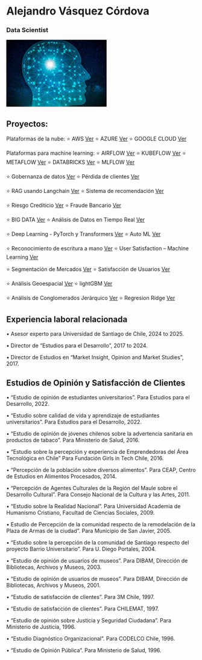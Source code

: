 # Alejandro Vásquez Córdova 
### Data Scientist

![imagen](docs/assets/images/brain_small.jpg)

## Proyectos:

Plataformas de la nube:
⭐️  AWS                                                 [Ver](https://alejandrosvc.github.io/AWS--End_to_End_Machine_Learning/)
⭐️  AZURE                                               [Ver](https://alejandrosvc.github.io/AZURE--End_to_End_Machine_Learning/)
⭐️  GOOGLE CLOUD                                        [Ver](https://alejandrosvc.github.io/GOOGLE_CLOUD--End_to_End_Machine_Learning/)

Plataformas para machine learning:
⭐️  AIRFLOW                                             [Ver](https://alejandrosvc.github.io/Airflow/)
⭐️  KUBEFLOW                                            [Ver](https://alejandrosvc.github.io/KUBEFLOW--End_to_End_Machine_Learning_en_AWS/)
⭐️  METAFLOW                                            [Ver](https://alejandrosvc.github.io/METAFLOW----End_to_End_Machine_Learning_en_AWS/)
⭐️  DATABRICKS                                          [Ver](https://alejandrosvc.github.io/Databricks--End_to_End_Machine_Learning/)
⭐️  MLFLOW                                              [Ver](https://alejandrosvc.github.io/MLFLOW--End_to_End_Machine_Learning_en_AWS/)

⭐️  Gobernanza de datos                                 [Ver](https://alejandrosvc.github.io/Gobernanza_de_Datos/)
⭐️  Pérdida de clientes                                 [Ver](https://alejandrosvc.github.io/perdida_de_clientes/)

⭐️  RAG usando Langchain                                [Ver](https://alejandrosvc.github.io/RAG_en_Databricks_usando_Langchain/)
⭐️  Sistema de recomendación                            [Ver](https://alejandrosvc.github.io/Sistema_de_Recomendacion/)

⭐️  Riesgo Crediticio                                   [Ver](https://alejandrosvc.github.io/Analisis_de_Riesgo_Crediticio/)
⭐️  Fraude Bancario                                     [Ver](https://alejandrosvc.github.io/Deteccion_de_Fraude_Bancario--Machine_Learning/)

⭐️  BIG DATA                                            [Ver](https://alejandrosvc.github.io/Bigdata_PySpark/)
⭐️  Análisis de Datos en Tiempo Real                    [Ver](https://alejandrosvc.github.io/Analisis_de_Datos_en_Tiempo_Real/)

⭐️  Deep Learning - PyTorch y Transformers  [Ver](https://alejandrosvc.github.io/DeepLearning--Analisis_de_Sentimiento_usando_PyTorch_y_Transformers/)
⭐️  Auto ML                                             [Ver](https://alejandrosvc.github.io/AutoML/)

⭐️  Reconocimiento de escritura a mano                  [Ver](https://alejandrosvc.github.io/Reconocimiento_de_Escritura_a_Mano/)
⭐️  User Satisfaction – Machine Learning                [Ver](https://tinyurl.com/UserSatLightGBM/)

⭐️  Segmentación de Mercados                            [Ver](https://alejandrosvc.github.io/Segmentacion_de_Mercados---K-means_clustering/)
⭐️  Satisfacción de Usuarios                            [Ver](https://alejandrosvc.github.io/Satisfaccion_de_Usuarios--Machine_Learning/)

⭐️  Análisis Geoespacial                                [Ver](https://alejandrosvc.github.io/Analisis_Geoespacial/)
⭐️  lightGBM                                            [Ver](https://alejandrosvc.github.io/Satisfaccion_de_Usuarios--lightGBM/)

⭐️  Análisis de Conglomerados Jerárquico                [Ver](https://alejandrosvc.github.io/Analisis_de_Conglomerados_Jerarquico/)
⭐️  Regresion Ridge                                     [Ver](https://alejandrosvc.github.io/Analisis_Predictivo--Regresion_Ridge/)

## Experiencia laboral relacionada

•  Asesor experto para Universidad de Santiago de Chile, 2024 to 2025.

•  Director de “Estudios para el Desarrollo”, 2017 to 2024.

•  Director de Estudios en “Market Insight, Opinion and Market Studies”, 2017.

## Estudios de Opinión y Satisfacción de Clientes

•  “Estudio de opinión de estudiantes universitarios”.
    Para Estudios para el Desarrollo, 2022.

•  “Estudio sobre calidad de vida y aprendizaje de estudiantes universitarios”.
    Para Estudios para el Desarrollo, 2022.

•  “Estudio de opinión de jóvenes chilenos sobre la advertencia sanitaria en productos de tabaco”.
    Para Ministerio de Salud, 2016.

•  “Estudio sobre la percepción y experiencia de Emprendedoras del Área Tecnológica en Chile”
    Para Fundación Girls in Tech Chile, 2016.

•  “Percepción de la población sobre diversos alimentos”.
    Para CEAP, Centro de Estudios en Alimentos Procesados, 2014.

•  “Percepción de Agentes Culturales de la Región del Maule sobre el Desarrollo Cultural”.
    Para Consejo Nacional de la Cultura y las Artes, 2011.

•  “Estudio sobre la Realidad Nacional”.
    Para Universidad Academia de Humanismo Cristiano, Facultad de Ciencias Sociales, 2009.

•  Estudio de Percepción de la comunidad respecto de la remodelación de la Plaza de Armas de la ciudad”.
    Para Municipio de San Javier, 2005.

•  “Estudio sobre la percepción de la comunidad de Santiago respecto del proyecto Barrio Universitario”.
    Para U. Diego Portales, 2004.

•  “Estudio de opinión de usuarios de museos”.
    Para DIBAM, Dirección de Bibliotecas, Archivos y Museos, 2003.

•  “Estudio de opinión de usuarios de museos”.
    Para DIBAM, Dirección de Bibliotecas, Archivos y Museos, 2001.

•  “Estudio de satisfacción de clientes”.
    Para 3M Chile, 1997.

•  “Estudio de satisfacción de clientes”.
    Para CHILEMAT, 1997.

•  “Estudio de opinión sobre Justicia y Seguridad Ciudadana”.
    Para Ministerio de Justicia, 1996.

•  “Estudio Diagnóstico Organizacional”.
    Para CODELCO Chile, 1996.

•  “Estudio de Opinión Pública”.
    Para Ministerio de Salud, 1996.
